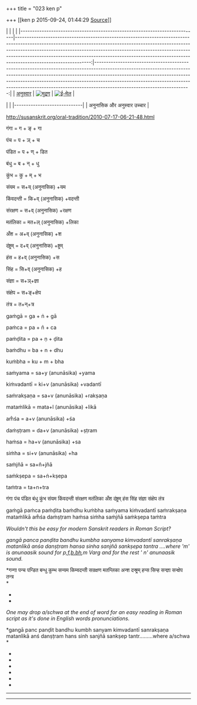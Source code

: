 +++
title = "023 ken p"

+++
[[ken p	2015-09-24, 01:44:29 [Source](https://groups.google.com/g/samskrita/c/f7FVJ3Feu58)]]



|                                                                           |                                                                                                                                                                                                                                                                                                                                                         |                                                                                                                                                                                                                                                                                                                                                                 | |---------------------------------------------------------------------------|--------------------------------------------------------------------------------------------------------------------------------------------------------------------------------------------------------------------------------------------------------------------------------------------------------------------------------------------------------:|----------------------------------------------------------------------------------------------------------------------------------------------------------------------------------------------------------------------------------------------------------------------------------------------------------------------------------------------------------------:| | [अनुस्वार](http://susanskrit.org/oral-tradition/2010-07-17-06-21-48.html) | [![मुद्रण](https://ci6.googleusercontent.com/proxy/_K6q_0_9SQE1ji_MJFTRvwTkrFhwfXcE1MZo-9r_x9RGexdcoLtNg3OAmoqdt9fKNjhNgwe_iIBlZ7enKuNdH3tuhpUmVOLNDUciTjLTzZYVyXYd=s0-d-e1-ft#http://susanskrit.org/templates/ja_senecio/images/printButton.png)](http://susanskrit.org/oral-tradition/2010-07-17-06-21-48.html?tmpl=component&print=1&page= "मुद्रण") | [![ई-मेल](https://ci6.googleusercontent.com/proxy/nPrjaT2pVWwik-N5IjE37mQ6waCUovlC_Z5KSCN_-616eYGiTCIoNlf1aiHLasTcaIzHzyPnx_vZsmAYs6r2B8mRCIqILmIluVfFS6n1tTgVm5yF=s0-d-e1-ft#http://susanskrit.org/templates/ja_senecio/images/emailButton.png)](http://susanskrit.org/component/mailto/?tmpl=component&link=472098773ade60d162c67b9c8b1f12311d14ea84 "ई-मेल") |

|                             | |-----------------------------| | अनुनासिक और अनुस्वार उच्चार |

<http://susanskrit.org/oral-tradition/2010-07-17-06-21-48.html>

  

गंगा = ग + ङ् + गा

पंच = प + ञ् + च

पंडित = प + ण् + डित

बंधु = ब + न् + धु

कुंभ = कु + म् + भ

संयम = स+य् (अनुनासिक) +यम

किंवदन्ती = कि+व् (अनुनासिक) +वदन्ती

संरक्षण = स+व् (अनुनासिक) +रक्षण

मतंलिका = मत+ल् (अनुनासिक) +लिका

अँश = अ+व् (अनुनासिक) +श

दंष्ट्रम् = द+व् (अनुनासिक) +ष्ट्रम्

हंस = ह+व् (अनुनासिक) +स

सिंह = सि+व् (अनुनासिक) +ह

संज्ञा = स+ञ्+ज्ञा

संक्षेप = स+ङ्+क्षेप

तंत्र = त+न्+त्र

  

gaṁgā = ga + ṅ + gā

paṁca = pa + ñ + ca

paṁḍita = pa + ṇ + ḍita

baṁdhu = ba + n + dhu

kuṁbha = ku + m + bha

saṁyama = sa+y (anunāsika) +yama

kiṁvadantī = ki+v (anunāsika) +vadantī

saṁrakṣaṇa = sa+v (anunāsika) +rakṣaṇa

mataṁlikā = mata+l (anunāsika) +likā

am̐śa = a+v (anunāsika) +śa

daṁṣṭram = da+v (anunāsika) +ṣṭram

haṁsa = ha+v (anunāsika) +sa

siṁha = si+v (anunāsika) +ha

saṁjñā = sa+ñ+jñā

saṁkṣepa = sa+ṅ+kṣepa

taṁtra = ta+n+tra

  

गंगा पंच पंडित बंधु कुंभ संयम किंवदन्ती संरक्षण मतंलिका अँश दंष्ट्रम् हंस सिंह संज्ञा संक्षेप तंत्र  

gaṁgā paṁca paṁḍita baṁdhu kuṁbha saṁyama kiṁvadantī saṁrakṣaṇa mataṁlikā am̐śa daṁṣṭram haṁsa siṁha saṁjñā saṁkṣepa taṁtra  

  

*Wouldn't this be easy for modern Sanskrit readers in Roman Script?*

*gangā panca panḍita bandhu kumbha sanyama kimvadantī sanrakṣaṇa matanlikā anśa danṣṭram hansa sinha sanjñā sankṣepa tantra ....where 'm' is anunaasik sound for p,f,[b.bh](http://b.bh),m Varg and for the rest ' n' anunaasik sound.*

*गन्गा पन्च पन्डित बन्धु कुम्भ सन्यम किम्वदन्ती सन्रक्षण मतन्लिका अन्श दन्ष्ट्रम् हन्स सिन्ह सन्ज्ञा सन्क्षेप तन्त्र  
*

*  
*

*One may drop a/schwa at the end of word for an easy reading in Roman script as it's done in English words pronunciations.*

*gangā panc panḍit bandhu kumbh sanyam kimvadantī sanrakṣaṇa matanlikā anś danṣṭram hans sinh sanjñā sankṣep tantr.........where a/schwa  
*

*  
*

*  
*

*  
*

***  
***  

> 
> > 
> > 
> > 
> >   
> > 
> > 
> > 
> > 


